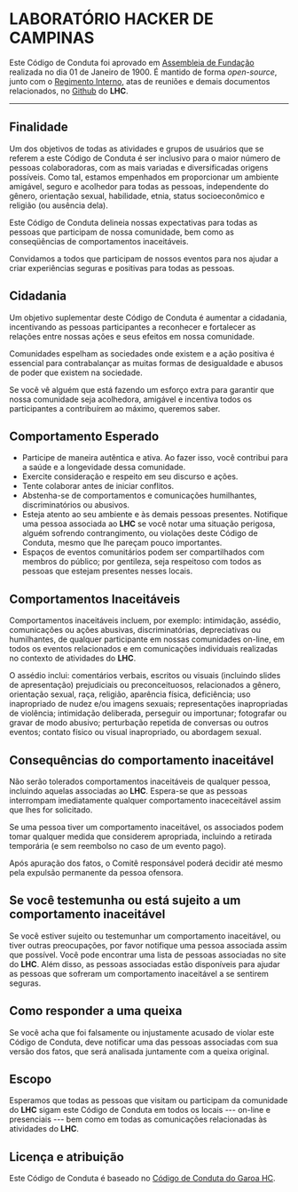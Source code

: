 LABORATÓRIO HACKER DE CAMPINAS 
==============================

Este Código de Conduta foi aprovado em
[Assembleia de Fundação](https://lhc.net.br/wiki/assembleia_fundacao) 
realizada no dia 01 de Janeiro de 1900. É mantido de forma *open-source*,
junto com o [Regimento Interno](https://lhc.net.br/wiki/regimento_interno), 
atas de reuniões e demais documentos relacionados, no 
[Github](https://github.com/lhc/estatuto/) do **LHC**.

---

Finalidade
----------

Um dos objetivos de todas as atividades e grupos de usuários que se
referem a este Código de Conduta é ser inclusivo para o maior número de
pessoas colaboradoras, com as mais variadas e diversificadas origens
possíveis. Como tal, estamos empenhados em proporcionar um ambiente
amigável, seguro e acolhedor para todas as pessoas, independente do
gênero, orientação sexual, habilidade, etnia, status socioeconômico e
religião (ou ausência dela).

Este Código de Conduta delineia nossas expectativas para todas as
pessoas que participam de nossa comunidade, bem como as conseqüências de
comportamentos inaceitáveis.

Convidamos a todos que participam de nossos eventos para nos ajudar a
criar experiências seguras e positivas para todas as pessoas.

Cidadania
---------

Um objetivo suplementar deste Código de Conduta é aumentar a cidadania,
incentivando as pessoas participantes a reconhecer e fortalecer as
relações entre nossas ações e seus efeitos em nossa comunidade.

Comunidades espelham as sociedades onde existem e a ação positiva é
essencial para contrabalançar as muitas formas de desigualdade e abusos
de poder que existem na sociedade.

Se você vê alguém que está fazendo um esforço extra para garantir que
nossa comunidade seja acolhedora, amigável e incentiva todos os
participantes a contribuírem ao máximo, queremos saber.

Comportamento Esperado
----------------------

-   Participe de maneira autêntica e ativa. Ao fazer isso, você
    contribui para a saúde e a longevidade dessa comunidade.
-   Exercite consideração e respeito em seu discurso e ações.
-   Tente colaborar antes de iniciar conflitos.
-   Abstenha-se de comportamentos e comunicações humilhantes,
    discriminatórios ou abusivos.
-   Esteja atento ao seu ambiente e às demais pessoas presentes.
    Notifique uma pessoa associada ao **LHC** se você notar uma situação
    perigosa, alguém sofrendo contrangimento, ou violações deste Código
    de Conduta, mesmo que lhe pareçam pouco importantes.
-   Espaços de eventos comunitários podem ser compartilhados com membros
    do público; por gentileza, seja respeitoso com todos as pessoas que
    estejam presentes nesses locais.

Comportamentos Inaceitáveis
---------------------------

Comportamentos inaceitáveis incluem, por exemplo: intimidação, assédio,
comunicações ou ações abusivas, discriminatórias, depreciativas ou
humilhantes, de qualquer participante em nossas comunidades on-line, em
todos os eventos relacionados e em comunicações individuais realizadas
no contexto de atividades do **LHC**.

O assédio inclui: comentários verbais, escritos ou visuais (incluindo
slides de apresentação) prejudiciais ou preconceituosos, relacionados a
gênero, orientação sexual, raça, religião, aparência física,
deficiência; uso inapropriado de nudez e/ou imagens sexuais;
representações inapropriadas de violência; intimidação deliberada,
perseguir ou importunar; fotografar ou gravar de modo abusivo;
perturbação repetida de conversas ou outros eventos; contato físico ou
visual inapropriado, ou abordagem sexual.

Consequências do comportamento inaceitável
------------------------------------------

Não serão tolerados comportamentos inaceitáveis de qualquer pessoa,
incluindo aquelas associadas ao **LHC**. Espera-se que as pessoas
interrompam imediatamente qualquer comportamento inaceceitável assim que
lhes for solicitado.

Se uma pessoa tiver um comportamento inaceitável, os associados podem
tomar qualquer medida que considerem apropriada, incluindo a retirada
temporária (e sem reembolso no caso de um evento pago).

Após apuração dos fatos, o Comitê responsável poderá decidir até mesmo 
pela expulsão permanente da pessoa ofensora.

Se você testemunha ou está sujeito a um comportamento inaceitável
-----------------------------------------------------------------

Se você estiver sujeito ou testemunhar um comportamento inaceitável, ou
tiver outras preocupações, por favor notifique uma pessoa associada
assim que possível. Você pode encontrar uma lista de pessoas associadas
no site do **LHC**. Além disso, as pessoas associadas estão disponíveis
para ajudar as pessoas que sofreram um comportamento inaceitável a se
sentirem seguras.

Como responder a uma queixa
---------------------------

Se você acha que foi falsamente ou injustamente acusado de violar este
Código de Conduta, deve notificar uma das pessoas associadas com sua
versão dos fatos, que será analisada juntamente com a queixa original.

Escopo
------

Esperamos que todas as pessoas que visitam ou participam da comunidade
do **LHC** sigam este Código de Conduta em todos os locais --- on-line e
presenciais --- bem como em todas as comunicações relacionadas às
atividades do **LHC**.

Licença e atribuição
--------------------

Este Código de Conduta é baseado no
[Código de Conduta do Garoa HC](https://garoa.net.br/wiki/C%C3%B3digo_de_Conduta_Completo).
